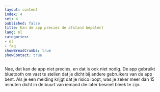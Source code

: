 ```yaml
---
layout: content
index: 4
set: 4
published: false
title: Kan de app precies de afstand bepalen?
lang: nl
categories:
- nl
- faq
showBreadCrumbs: true
showContact: true
---
```

Nee, dat kan de app niet precies, en dat is ook niet nodig. De app gebruikt bluetooth om vast te stellen dat je dicht bij andere gebruikers van de app bent. Als je een melding krijgt dat je risico loopt, was je zeker meer dan 15 minuten dicht in de buurt van iemand die later besmet bleek te zijn. 
